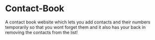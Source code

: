 # Contact-Book
A contact book website which lets you add contacts and their numbers temporarily so that you wont forget them and it also has your back in removing the contacts from the list!
